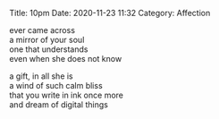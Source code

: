 Title: 10pm
Date: 2020-11-23 11:32
Category: Affection

ever came across  
a mirror of your soul  
one that understands  
even when she does not know

a gift, in all she is  
a wind of such calm bliss  
that you write in ink once more  
and dream of digital things
